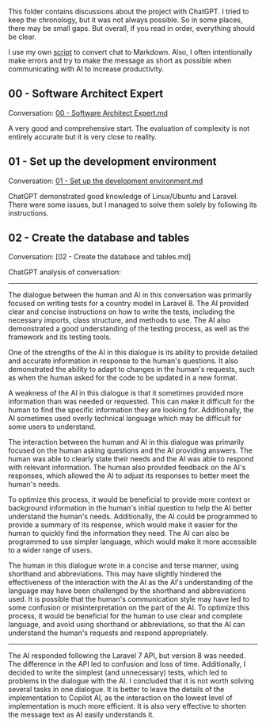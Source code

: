 This folder contains discussions about the project with ChatGPT. I tried to keep the chronology, but it was not always possible. So in some places, there may be small gaps. But overall, if you read in order, everything should be clear.

I use my own [script](https://gist.github.com/GreenWizard2015/7f8ed0b609983b40a97fe7d245345552) to convert chat to Markdown. Also, I often intentionally make errors and try to make the message as short as possible when communicating with AI to increase productivity.

## 00 - Software Architect Expert

Conversation: [00 - Software Architect Expert.md](00%20-%20Software%20Architect%20Expert.md)

A very good and comprehensive start. The evaluation of complexity is not entirely accurate but it is very close to reality.

## 01 - Set up the development environment

Conversation: [01 - Set up the development environment.md](01%20-%20Set%20up%20the%20development%20environment.md)

ChatGPT demonstrated good knowledge of Linux/Ubuntu and Laravel. There were some issues, but I managed to solve them solely by following its instructions.

## 02 - Create the database and tables

Conversation: [02 - Create the database and tables.md]

ChatGPT analysis of conversation:

---

The dialogue between the human and AI in this conversation was primarily focused on writing tests for a country model in Laravel 8. The AI provided clear and concise instructions on how to write the tests, including the necessary imports, class structure, and methods to use. The AI also demonstrated a good understanding of the testing process, as well as the framework and its testing tools.

One of the strengths of the AI in this dialogue is its ability to provide detailed and accurate information in response to the human's questions. It also demonstrated the ability to adapt to changes in the human's requests, such as when the human asked for the code to be updated in a new format.

A weakness of the AI in this dialogue is that it sometimes provided more information than was needed or requested. This can make it difficult for the human to find the specific information they are looking for. Additionally, the AI sometimes used overly technical language which may be difficult for some users to understand.

The interaction between the human and AI in this dialogue was primarily focused on the human asking questions and the AI providing answers. The human was able to clearly state their needs and the AI was able to respond with relevant information. The human also provided feedback on the AI's responses, which allowed the AI to adjust its responses to better meet the human's needs.

To optimize this process, it would be beneficial to provide more context or background information in the human's initial question to help the AI better understand the human's needs. Additionally, the AI could be programmed to provide a summary of its response, which would make it easier for the human to quickly find the information they need. The AI can also be programmed to use simpler language, which would make it more accessible to a wider range of users.

The human in this dialogue wrote in a concise and terse manner, using shorthand and abbreviations. This may have slightly hindered the effectiveness of the interaction with the AI as the AI's understanding of the language may have been challenged by the shorthand and abbreviations used. It is possible that the human's communication style may have led to some confusion or misinterpretation on the part of the AI. To optimize this process, it would be beneficial for the human to use clear and complete language, and avoid using shorthand or abbreviations, so that the AI can understand the human's requests and respond appropriately.

---

The AI responded following the Laravel 7 API, but version 8 was needed. The difference in the API led to confusion and loss of time. Additionally, I decided to write the simplest (and unnecessary) tests, which led to problems in the dialogue with the AI. I concluded that it is not worth solving several tasks in one dialogue. It is better to leave the details of the implementation to Copilot AI, as the interaction on the lowest level of implementation is much more efficient. It is also very effective to shorten the message text as AI easily understands it.

